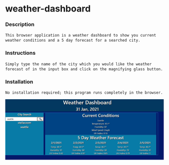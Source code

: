 # weather-dashboard
### Description
    This browser application is a weather dashboard to show you current weather conditions and a 5 day forecast for a searched city.

### Instructions
    Simply type the name of the city which you would like the weather forecast of in the input box and click on the magnifying glass button.

### Installation
    No installation required; this program runs completely in the browser.


![](./snippit.jpg)

